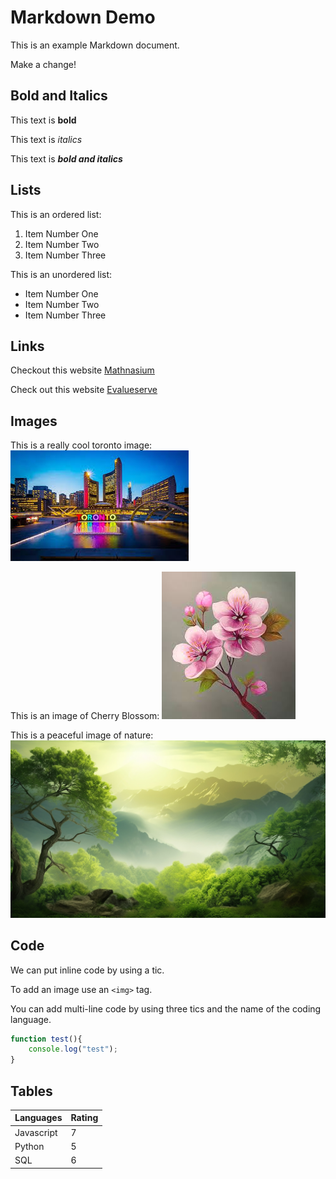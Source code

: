 # Markdown Demo

This is an example Markdown document.

Make a change!


## Bold and Italics

This text is **bold**

This text is _italics_

This text is **_bold and italics_**


## Lists

This is an ordered list:

1. Item Number One
2. Item Number Two
3. Item Number Three

This is an unordered list:

- Item Number One
- Item Number Two
- Item Number Three



## Links

Checkout this website [Mathnasium](https://www.mathnasium.com/ca)

Check out this website [Evalueserve](https://www.evalueserve.com/)


## Images

This is a really cool toronto image: ![NathanPhilipsSquare](toronto.jpeg)

This is an image of Cherry Blossom: ![CherryBlossom](cherryblossom.jpeg)

This is a peaceful image of nature: ![Nature](nature.jpg)



## Code

We can put inline code by using a tic.

To add an image use an `<img>` tag.

You can add multi-line code by using three tics and the name of the coding language.

```javascript
function test(){
    console.log("test");
}
```


## Tables

|  Languages      |   Rating      |
|-----------------|---------------|
|  Javascript     |     7         |
|   Python        |     5         |
|    SQL          |    6          |








